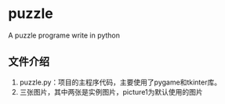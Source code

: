 # puzzle

A puzzle programe write in python

## 文件介绍

1. puzzle.py：项目的主程序代码，主要使用了pygame和tkinter库。
2. 三张图片，其中两张是实例图片，picture1为默认使用的图片
